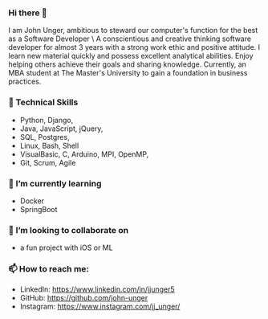 ### Hi there 👋

<!--
**john-unger/john-unger** is a ✨ _special_ ✨ repository because its `README.md` (this file) appears on your GitHub profile.

Here are some ideas to get you started:

- 🔭 I’m currently working on ...
- 🌱 I’m currently learning ...
- 👯 I’m looking to collaborate on ...
- 🤔 I’m looking for help with ...
- 💬 Ask me about ...
- 📫 How to reach me: ...
- 😄 Pronouns: ...
- ⚡ Fun fact: ...
-->
I am John Unger, ambitious to steward our computer's function for the best as a Software Developer \\
A conscientious and creative thinking software developer for almost 3 years with a strong work ethic and positive attitude. I learn new material quickly and possess excellent analytical abilities. Enjoy helping others achieve their goals and sharing knowledge. Currently, an MBA student at The Master's University to gain a foundation in business practices.



### 🔭 Technical Skills

- Python, Django,
- Java, JavaScript, jQuery,
- SQL, Postgres,
- Linux, Bash, Shell
- VisualBasic, C, Arduino, MPI, OpenMP,
- Git, Scrum, Agile

    
### 🌱 I’m currently learning 

- Docker
- SpringBoot
    
    
### 👯 I’m looking to collaborate on 

- a fun project with iOS or ML


### 📫 How to reach me: 

- LinkedIn: https://www.linkedin.com/in/jjunger5
- GitHub: https://github.com/john-unger
- Instagram: https://www.instagram.com/jj_unger/

  
   

